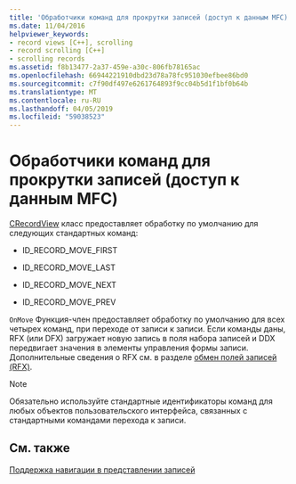 ```yaml
---
title: 'Обработчики команд для прокрутки записей (доступ к данным MFC) '
ms.date: 11/04/2016
helpviewer_keywords:
- record views [C++], scrolling
- record scrolling [C++]
- scrolling records
ms.assetid: f8b13477-2a37-459e-a30c-806fb78165ac
ms.openlocfilehash: 66944221910dbd23d78a78fc951030efbee86bd0
ms.sourcegitcommit: c7f90df497e6261764893f9cc04b5d1f1bf0b64b
ms.translationtype: MT
ms.contentlocale: ru-RU
ms.lasthandoff: 04/05/2019
ms.locfileid: "59038523"
---
```

# <a name="command-handlers-for-record-scrolling--mfc-data-access"></a>Обработчики команд для прокрутки записей (доступ к данным MFC) 

[CRecordView](../mfc/reference/crecordview-class.md) класс предоставляет обработку по умолчанию для следующих стандартных команд:

- ID_RECORD_MOVE_FIRST

- ID_RECORD_MOVE_LAST

- ID_RECORD_MOVE_NEXT

- ID_RECORD_MOVE_PREV

`OnMove` Функция-член предоставляет обработку по умолчанию для всех четырех команд, при переходе от записи к записи. Если команды даны, RFX (или DFX) загружает новую запись в поля набора записей и DDX передвигает значения в элементы управления формы записи. Дополнительные сведения о RFX см. в разделе [обмен полей записей (RFX)](../data/odbc/record-field-exchange-rfx.md).

> [!NOTE]
>  Обязательно используйте стандартные идентификаторы команд для любых объектов пользовательского интерфейса, связанных с стандартными командами перехода к записи.

## <a name="see-also"></a>См. также

[Поддержка навигации в представлении записей](../data/supporting-navigation-in-a-record-view-mfc-data-access.md)